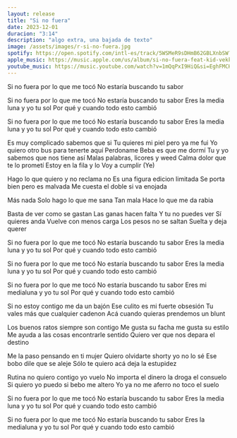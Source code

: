 ```yaml
---
layout: release
title: "Si no fuera"
date: 2023-12-01
duracion: "3:14"
description: "algo extra, una bajada de texto"
image: /assets/images/r-si-no-fuera.jpg
spotify: https://open.spotify.com/intl-es/track/5WSMeR9sDHmB62GBLXnbSW?si=1910cac3b70b409f
apple_music: https://music.apple.com/us/album/si-no-fuera-feat-kid-vekko-young-808-beats-single/1512114846
youtube_music: https://music.youtube.com/watch?v=1mQqPxI9HiQ&si=EghFMCHH3bYsIZRd
---
```


Si no fuera por lo que me tocó 
No estaría buscando tu sabor

Si no fuera por lo que me tocó 
No estaría buscando tu sabor
Eres la media luna y yo tu sol
Por qué y cuando todo esto cambió 

Si no fuera por lo que me tocó 
No estaría buscando tu sabor
Eres la media luna y yo tu sol
Por qué y cuando todo esto cambió 

Es muy complicado sabemos que si
Tu quieres mi piel pero ya me fui
Yo quiero otro bus para tenerte aquí
Perdoname Beba es que me dormí
Tu y yo sabemos que nos tiene así
Malas palabras, licores y weed 
Calma dolor que te lo prometí 
Estoy en la fila y lo 
Voy a cumplir 
(Ye)

Hago lo que quiero y no reclama no
Es una figura edicion limitada 
Se porta bien pero es malvada
Me cuesta el doble si va enojada 

Más nada
Solo hago lo que me sana 
Tan mala 
Hace lo que me da rabia 

Basta de ver como se gastan
Las ganas hacen falta 
Y tu no puedes ver 
Sí quieres anda 
Vuelve con menos carga 
Los pesos no se saltan
Suelta y deja querer 

Si no fuera por lo que me tocó 
No estaría buscando tu sabor
Eres la media luna y yo tu sol
Por qué y cuando todo esto cambió 

Si no fuera por lo que me tocó 
No estaría buscando tu sabor
Eres la media luna y yo tu sol
Por qué y cuando todo esto cambió

Si no fuera por lo que me tocó 
No estaría buscando tu sabor
Eres mi medialuna y yo tu sol 
Por qué y cuando todo esto cambió

Si no estoy contigo me da un bajón 
Ese culito es mi fuerte obsesión 
Tu vales más que cualquier cadenon 
Acá cuando quieras prendemos un blunt

Los buenos ratos siempre son contigo
Me gusta su facha me gusta su estilo
Me ayuda a las cosas encontrarle sentido 
Quiero ver que nos depara el destino

Me la paso pensando en ti mujer 
Quiero olvidarte shorty yo no lo sé 
Ese bobo dile que se aleje 
Sólo te quiero acá deja la estupidez 

Rutina no quiero contigo yo vuelo
No importa el dinero la droga el consuelo
Si quiero yo puedo si bebo me altero
Yo ya no me aferro no toco el suelo

Si no fuera por lo que me tocó 
No estaría buscando tu sabor
Eres la media luna y yo tu sol
Por qué y cuando todo esto cambió

Si no fuera por lo que me tocó 
No estaría buscando tu sabor
Eres la medialuna y yo tu sol 
Por qué y cuando todo esto cambió

